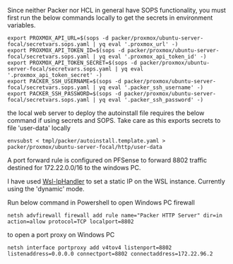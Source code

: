 
Since neither Packer nor HCL in general have SOPS functionality, you must first run the below commands locally to get the secrets in environment variables.

```
export PROXMOX_API_URL=$(sops -d packer/proxmox/ubuntu-server-focal/secretvars.sops.yaml | yq eval '.proxmox_url' -)
export PROXMOX_API_TOKEN_ID=$(sops -d packer/proxmox/ubuntu-server-focal/secretvars.sops.yaml | yq eval '.proxmox_api_token_id' -)
export PROXMOX_API_TOKEN_SECRET=$(sops -d packer/proxmox/ubuntu-server-focal/secretvars.sops.yaml | yq eval '.proxmox_api_token_secret' -)
export PACKER_SSH_USERNAME=$(sops -d packer/proxmox/ubuntu-server-focal/secretvars.sops.yaml | yq eval '.packer_ssh_username' -)
export PACKER_SSH_PASSWORD=$(sops -d packer/proxmox/ubuntu-server-focal/secretvars.sops.yaml | yq eval '.packer_ssh_password' -)
```

the local web server to deploy the autoinstall file requires the below command if using secrets and SOPS.  Take care as this exports secrets to file 'user-data' locally
```
envsubst < tmpl/packer/autoinstall.template.yaml > packer/proxmox/ubuntu-server-focal/http/user-data
```

A port forward rule is configured on PFSense to forward 8802 traffic destined for 172.22.0.0/16 to the windows PC.

I have used [Wsl-IpHandler](https://github.com/wikiped/Wsl-IpHandler) to set a static IP on the WSL instance.  Currently using the 'dynamic' mode.

Run below command in Powershell to open Windows PC firewall
```
netsh advfirewall firewall add rule name="Packer HTTP Server" dir=in action=allow protocol=TCP localport=8802
```

to open a port proxy on Windows PC
```
netsh interface portproxy add v4tov4 listenport=8802 listenaddress=0.0.0.0 connectport=8802 connectaddress=172.22.96.2
```
